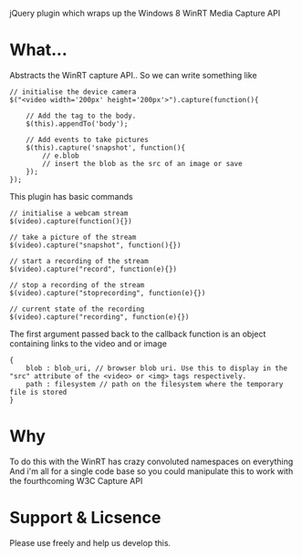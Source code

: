jQuery plugin which wraps up the Windows 8 WinRT Media Capture API

# What...

Abstracts the WinRT capture API.. So we can write something like


	// initialise the device camera
	$("<video width='200px' height='200px'>").capture(function(){
	
		// Add the tag to the body.
		$(this).appendTo('body');
		
		// Add events to take pictures
		$(this).capture('snapshot', function(){
			// e.blob
			// insert the blob as the src of an image or save
		});
	});


This plugin has basic commands


	// initialise a webcam stream
	$(video).capture(function(){})

	// take a picture of the stream
	$(video).capture("snapshot", function(){})

	// start a recording of the stream
	$(video).capture("record", function(e){})

	// stop a recording of the stream
	$(video).capture("stoprecording", function(e){})

	// current state of the recording
	$(video).capture("recording", function(e){})
	

The first argument passed back to the callback function is an object containing links to the video and or image

	{
		blob : blob_uri, // browser blob uri. Use this to display in the "src" attribute of the <video> or <img> tags respectively. 
		path : filesystem // path on the filesystem where the temporary file is stored
	}


# Why

To do this with the WinRT has crazy convoluted namespaces on everything
And i'm all for a single code base so you could manipulate this to work with the fourthcoming W3C Capture API


# Support & Licsence

Please use freely and help us develop this.